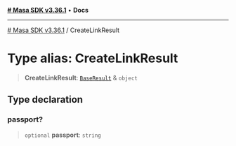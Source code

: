 [**# Masa SDK v3.36.1**](../README.md) • **Docs**

***

[# Masa SDK v3.36.1](../globals.md) / CreateLinkResult

# Type alias: CreateLinkResult

> **CreateLinkResult**: [`BaseResult`](../interfaces/BaseResult.md) & `object`

## Type declaration

### passport?

> `optional` **passport**: `string`
